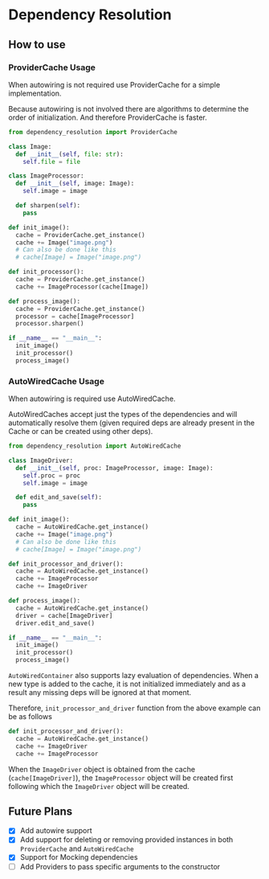 # Dependency Resolution

## How to use

### ProviderCache Usage

When autowiring is not required use ProviderCache for a simple implementation.

Because autowiring is not involved there are algorithms to determine the order of initialization. And therefore ProviderCache is faster.

```python
from dependency_resolution import ProviderCache

class Image:
  def __init__(self, file: str):
    self.file = file

class ImageProcessor:
  def __init__(self, image: Image):
    self.image = image

  def sharpen(self):
    pass

def init_image():
  cache = ProviderCache.get_instance()
  cache += Image("image.png")
  # Can also be done like this
  # cache[Image] = Image("image.png")

def init_processor():
  cache = ProviderCache.get_instance()
  cache += ImageProcessor(cache[Image])

def process_image():
  cache = ProviderCache.get_instance()
  processor = cache[ImageProcessor]
  processor.sharpen()

if __name__ == "__main__":
  init_image()
  init_processor()
  process_image()
```

### AutoWiredCache Usage

When autowiring is required use AutoWiredCache.

AutoWiredCaches accept just the types of the dependencies and will automatically resolve them (given required deps are already present in the Cache or can be created using other deps).

```python
from dependency_resolution import AutoWiredCache

class ImageDriver:
  def __init__(self, proc: ImageProcessor, image: Image):
    self.proc = proc
    self.image = image

  def edit_and_save(self):
    pass

def init_image():
  cache = AutoWiredCache.get_instance()
  cache += Image("image.png")
  # Can also be done like this
  # cache[Image] = Image("image.png")

def init_processor_and_driver():
  cache = AutoWiredCache.get_instance()
  cache += ImageProcessor
  cache += ImageDriver

def process_image():
  cache = AutoWiredCache.get_instance()
  driver = cache[ImageDriver]
  driver.edit_and_save()

if __name__ == "__main__":
  init_image()
  init_processor()
  process_image()
```

`AutoWiredContainer` also supports lazy evaluation of dependencies. When a new type is added to the cache, it is not initialized immediately and as a result any missing deps will be ignored at that moment.

Therefore, `init_processor_and_driver` function from the above example can be as follows

```python
def init_processor_and_driver():
  cache = AutoWiredCache.get_instance()
  cache += ImageDriver
  cache += ImageProcessor
```

When the `ImageDriver` object is obtained from the cache (`cache[ImageDriver]`), the `ImageProcessor` object will be created first following which the `ImageDriver` object will be created.

## Future Plans

- [x] Add autowire support
- [x] Add support for deleting or removing provided instances in both `ProviderCache` and `AutoWiredCache`
- [x] Support for Mocking dependencies
- [ ] Add Providers to pass specific arguments to the constructor

